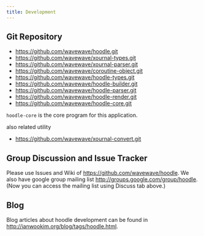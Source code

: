 ```yaml
---
title: Development
---
```


  

Git Repository
--------------

- <https://github.com/wavewave/hoodle.git>
- <https://github.com/wavewave/xournal-types.git>
- <https://github.com/wavewave/xournal-parser.git>
- <https://github.com/wavewave/coroutine-object.git>
- <https://github.com/wavewave/hoodle-types.git>
- <https://github.com/wavewave/hoodle-builder.git>
- <https://github.com/wavewave/hoodle-parser.git>
- <https://github.com/wavewave/hoodle-render.git>
- <https://github.com/wavewave/hoodle-core.git>

<code>hoodle-core</code> is the core program for this application.

also related utility

- <https://github.com/wavewave/xournal-convert.git>

Group Discussion and Issue Tracker
----------------------------------

Please use Issues and Wiki of <https://github.com/wavewave/hoodle>.
We also have google group mailing list <http://groups.google.com/group/hoodle>. (Now you can 
access the mailing list using Discuss tab above.) 


Blog
------ 

Blog articles about hoodle development can be found in <http://ianwookim.org/blog/tags/hoodle.html>. 
